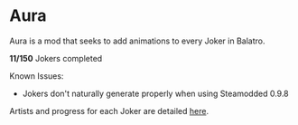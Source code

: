# Aura
Aura is a mod that seeks to add animations to every Joker in Balatro.

**11/150** Jokers completed

Known Issues:
- Jokers don't naturally generate properly when using Steamodded 0.9.8

Artists and progress for each Joker are detailed [here](https://docs.google.com/spreadsheets/d/1MGBtcHmb2hb9bE-ueEiKwMdn3c27fzgU46PYq8b6UhM/edit#gid=0).